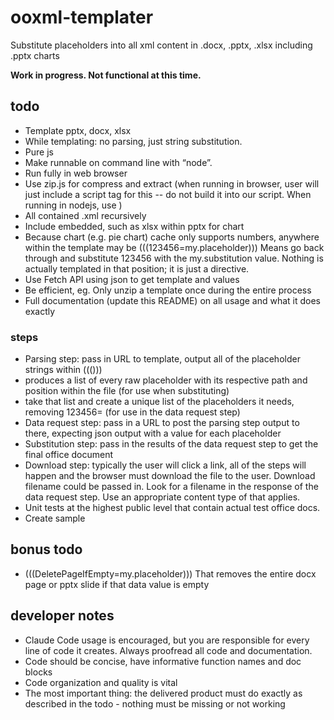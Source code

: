 # ooxml-templater
Substitute placeholders into all xml content in .docx, .pptx, .xlsx including .pptx charts

**Work in progress. Not functional at this time.**

## todo
- Template pptx, docx, xlsx
- While templating: no parsing, just string substitution. 
- Pure js
- Make runnable on command line with “node”.
- Run fully in web browser
- Use zip.js for compress and extract (when running in browser, user will just include a script tag for this -- do not build it into our script. When running in nodejs, use )
- All contained .xml recursively
- Include embedded, such as xlsx within pptx for chart
- Because chart (e.g. pie chart) cache only supports numbers, anywhere within the template may be (((123456=my.placeholder))) Means go back through and substitute 123456 with the my.substitution value. Nothing is actually templated in that position; it is just a directive.
- Use Fetch API using json to get template and values
- Be efficient, eg. Only unzip a template once during the entire process
- Full documentation (update this README) on all usage and what it does exactly

### steps
- Parsing step: pass in URL to template, output all of the placeholder strings within ((()))
- produces a list of every raw placeholder with its respective path and position within the file (for use when substituting)
- take that list and create a unique list of the placeholders it needs, removing 123456= (for use in the data request step)
- Data request step: pass in a URL to post the parsing step output to there, expecting json output with a value for each placeholder
- Substitution step: pass in the results of the data request step to get the final office document
- Download step: typically the user will click a link, all of the steps will happen and the browser must download the file to the user. Download filename could be passed in. Look for a filename in the response of the data request step. Use an appropriate content type of that applies.
- Unit tests at the highest public level that contain actual test office docs.
- Create sample

## bonus todo
- (((DeletePageIfEmpty=my.placeholder))) That removes the entire docx page or pptx slide if that data value is empty

## developer notes
- Claude Code usage is encouraged, but you are responsible for every line of code it creates. Always proofread all code and documentation.
- Code should be concise, have informative function names and doc blocks 
- Code organization and quality is vital
- The most important thing: the delivered product must do exactly as described in the todo - nothing must be missing or not working
